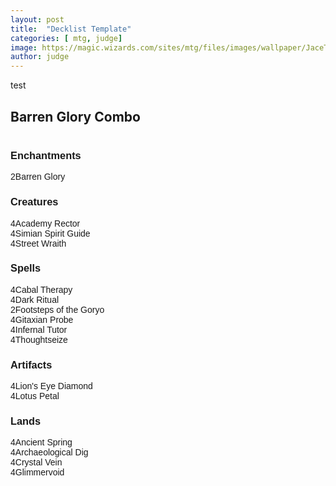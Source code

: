 ```yaml
---
layout: post
title:  "Decklist Template"
categories: [ mtg, judge]
image: https://magic.wizards.com/sites/mtg/files/images/wallpaper/JaceTelepathUnbound_ORI_1920x1080_Wallpaper.jpg
author: judge
---
```



test
<link rel="stylesheet" href="//maxcdn.bootstrapcdn.com/bootstrap/3.3.2/css/bootstrap.min.css"><script src="//ajax.googleapis.com/ajax/libs/jquery/1.11.2/jquery.min.js"></script><script src="//cdn.rawgit.com/NickolasReynolds/9305934/raw/ba30c0e5ddb5f56cf69dcc5e8bc5b20717936830/inlinetooltip.1.0.js"></script><script src="//cdn.rawgit.com/NickolasReynolds/9306194/raw/a23cf6c5f02d4edae8a443098e195070e6652252/inlinemtg.1.0.js"></script><div class="title"><h2>Barren Glory Combo</h2></div><div class="decklist row"><div class="column col-md-4"><h3 class="section">Enchantments</h3><div><span class="count">2</span><span class="inlinemtg card">Barren Glory</span></div><h3 class="section">Creatures</h3><div><span class="count">4</span><span class="inlinemtg card">Academy Rector</span></div><div><span class="count">4</span><span class="inlinemtg card">Simian Spirit Guide</span></div><div><span class="count">4</span><span class="inlinemtg card">Street Wraith</span></div></div><div class="column col-md-4"><h3 class="section">Spells</h3><div><span class="count">4</span><span class="inlinemtg card">Cabal Therapy</span></div><div><span class="count">4</span><span class="inlinemtg card">Dark Ritual</span></div><div><span class="count">2</span><span class="inlinemtg card">Footsteps of the Goryo</span></div><div><span class="count">4</span><span class="inlinemtg card">Gitaxian Probe</span></div><div><span class="count">4</span><span class="inlinemtg card">Infernal Tutor</span></div><div><span class="count">4</span><span class="inlinemtg card">Thoughtseize</span></div><h3 class="section">Artifacts</h3><div><span class="count">4</span><span class="inlinemtg card">Lion's Eye Diamond</span></div><div><span class="count">4</span><span class="inlinemtg card">Lotus Petal</span></div></div><div class="column col-md-4"><h3 class="section">Lands</h3><div>4<span class="inlinemtg card">Ancient Spring</span></div><div><span class="count">4</span><span class="inlinemtg card">Archaeological Dig</span></div><div><span class="count">4</span><span class="inlinemtg card">Crystal Vein</span></div><div><span class="count">4</span><span class="inlinemtg card">Glimmervoid</span></div></div></div><style>.decklist {
	font-family: sans-serif;
	font-size: 14px;
	display: inline;
	border-collapse: separate;
}

.title {
	display: inline;
	border-top: 4px solid #869BBF;
	border-left: 4px solid #869BBF;
	border-right: 4px solid #869BBF;
	-webkit-margin-start: 1px;
	-webkit-margin-end: 1px;
	background: #869BBF;
}

.title h2 {
	color: white;
	font-weight: bold;
	font-family: sans-serif;
	font-size: 14px;
	margin-top: 5px;
	margin-bottom: 5px;
	margin-left: 5px;
}

.decklist .column {
	display: table-cell;
	border-top: 4px solid #869BBF;
	border-bottom: 4px solid #869BBF;
	border-left: 1px solid #869BBF;
	border-right: 1px solid #869BBF;
	float: none;
	width: inherit;
	padding-bottom: 15px;
	padding-left: 10px;
	padding-right: 10px;
}

.decklist .column:first-child {
	border-left: 4px solid #869BBF;
}

.decklist .column:last-child {
	border-right: 4px solid #869BBF;
}

.decklist .column .section {
	font-weight: bold;
	color: #373737;
	font-size: 14px;
	margin-bottom: 1px;
	margin-top:30px;
}

.decklist .column .section:first-child {
	margin-top:15px;
}

.decklist .card a {
	color: #286014;
	font-weight: bold;
}

.iltt a img{
	max-width: 233px;
	max-height: 310px;
}

.decklist .count {
	margin-right: 3px;
    display:inline;
}

* {
  margin: 0;
  padding: 0;
}</style>